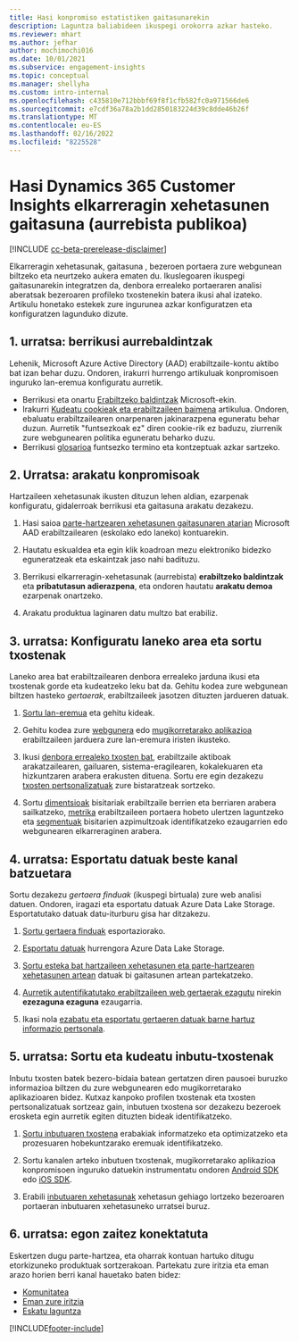 ```yaml
---
title: Hasi konpromiso estatistiken gaitasunarekin
description: Laguntza baliabideen ikuspegi orokorra azkar hasteko.
ms.reviewer: mhart
ms.author: jefhar
author: mochimochi016
ms.date: 10/01/2021
ms.subservice: engagement-insights
ms.topic: conceptual
ms.manager: shellyha
ms.custom: intro-internal
ms.openlocfilehash: c435810e712bbbf69f8f1cfb582fc0a971566de6
ms.sourcegitcommit: e7cdf36a78a2b1dd2850183224d39c8dde46b26f
ms.translationtype: MT
ms.contentlocale: eu-ES
ms.lasthandoff: 02/16/2022
ms.locfileid: "8225528"
---
```

# <a name="get-started-with-dynamics-365-customer-insights-engagement-insights-capability-public-preview"></a>Hasi Dynamics 365 Customer Insights elkarreragin xehetasunen gaitasuna (aurrebista publikoa)

[!INCLUDE [cc-beta-prerelease-disclaimer](includes/cc-beta-prerelease-disclaimer.md)]

Elkarreragin xehetasunak, gaitasuna , bezeroen portaera zure webgunean biltzeko eta neurtzeko aukera ematen du. Ikuslegoaren ikuspegi gaitasunarekin integratzen da, denbora errealeko portaeraren analisi aberatsak bezeroaren profileko txostenekin batera ikusi ahal izateko. Artikulu honetako estekek zure ingurunea azkar konfiguratzen eta konfiguratzen lagunduko dizute.

## <a name="step-1-review-prerequisites"></a>1. urratsa: berrikusi aurrebaldintzak

Lehenik, Microsoft Azure Active Directory (AAD) erabiltzaile-kontu aktibo bat izan behar duzu. Ondoren, irakurri hurrengo artikuluak konpromisoen inguruko lan-eremua konfiguratu aurretik.

- Berrikusi eta onartu [Erabiltzeko baldintzak](terms-of-service.md) Microsoft-ekin.  
- Irakurri [Kudeatu cookieak eta erabiltzaileen baimena](user-consent-storage.md) artikulua. Ondoren, ebaluatu erabiltzailearen onarpenaren jakinarazpena eguneratu behar duzun. Aurretik "funtsezkoak ez" diren cookie-rik ez baduzu, ziurrenik zure webgunearen politika eguneratu beharko duzu.
- Berrikusi [glosarioa](glossary.md) funtsezko termino eta kontzeptuak azkar sartzeko.

## <a name="step-2-explore-engagement-insights"></a>2. Urratsa: arakatu konpromisoak

Hartzaileen xehetasunak ikusten dituzun lehen aldian, ezarpenak konfiguratu, gidalerroak berrikusi eta gaitasuna arakatu dezakezu.

1. Hasi saioa [parte-hartzearen xehetasunen gaitasunaren atarian](https://home.ci.ai.dynamics.com/app/engagement-insights) Microsoft AAD erabiltzailearen (eskolako edo laneko) kontuarekin.

1. Hautatu eskualdea eta egin klik koadroan mezu elektroniko bidezko eguneratzeak eta eskaintzak jaso nahi badituzu.

1. Berrikusi elkarreragin-xehetasunak (aurrebista) **erabiltzeko baldintzak** eta **pribatutasun adierazpena**, eta ondoren hautatu **arakatu demoa** ezarpenak onartzeko.

1. Arakatu produktua laginaren datu multzo bat erabiliz.

##  <a name="step-3-set-up-a-workspace-and-create-reports"></a>3. urratsa: Konfiguratu laneko area eta sortu txostenak

Laneko area bat erabiltzailearen denbora errealeko jarduna ikusi eta txostenak gorde eta kudeatzeko leku bat da. Gehitu kodea zure webgunean biltzen hasteko *gertaerak*, erabiltzaileek jasotzen dituzten jardueren datuak.

1. [Sortu lan-eremua](create-workspace.md) eta gehitu kideak.

1. Gehitu kodea zure [webgunera](instrument-website.md) edo [mugikorretarako aplikazioa](developer-resources.md#capture-events-from-mobile-apps) erabiltzaileen jarduera zure lan-eremura iristen ikusteko.

1. Ikusi [denbora errealeko txosten bat](view-reports.md), erabiltzaile aktiboak arakatzailearen, gailuaren, sistema-eragilearen, kokalekuaren eta hizkuntzaren arabera erakusten dituena. Sortu ere egin dezakezu [txosten pertsonalizatuak](custom-reports.md) zure bistaratzeak sortzeko.

1. Sortu [dimentsioak](dimensions.md) bisitariak erabiltzaile berrien eta berriaren arabera sailkatzeko, [metrika](metrics.md) erabiltzaileen portaera hobeto ulertzen laguntzeko eta [segmentuak](segments.md) bisitarien azpimultzoak identifikatzeko ezaugarrien edo webgunearen elkarreraginen arabera.
    
## <a name="step-4-export-data-to-other-channels"></a>4. urratsa: Esportatu datuak beste kanal batzuetara

Sortu dezakezu *gertaera finduak* (ikuspegi birtuala) zure web analisi datuen. Ondoren, iragazi eta esportatu datuak Azure Data Lake Storage. Esportatutako datuak datu-iturburu gisa har ditzakezu.

1. [Sortu gertaera finduak](refined-events.md) esportaziorako.

1. [Esportatu datuak](export-events.md) hurrengora Azure Data Lake Storage.

1. [Sortu esteka bat hartzaileen xehetasunen eta parte-hartzearen xehetasunen artean](integrate-audience-insights-engagement-insights.md) datuak bi gaitasunen artean partekatzeko.

1. [Aurretik autentifikatutako erabiltzaileen web gertaerak ezagutu](unknown-to-known.md) nirekin **ezezaguna ezaguna** ezaugarria.

1. Ikasi nola [ezabatu eta esportatu gertaeren datuak barne hartuz informazio pertsonala](delete-export-personal-data.md).

## <a name="step-5-create-and-manage-funnel-reports"></a>5. urratsa: Sortu eta kudeatu inbutu-txostenak

Inbutu txosten batek bezero-bidaia batean gertatzen diren pausoei buruzko informazioa biltzen du zure webgunearen edo mugikorretarako aplikazioaren bidez. Kutxaz kanpoko profilen txostenak eta txosten pertsonalizatuak sortzeaz gain, inbutuen txostena sor dezakezu bezeroek erosketa egin aurretik egiten dituzten bideak identifikatzeko. 

1. [Sortu inbutuaren txostena](funnel-reports.md) erabakiak informatzeko eta optimizatzeko eta prozesuaren hobekuntzarako eremuak identifikatzeko.

1. Sortu kanalen arteko inbutuen txostenak, mugikorretarako aplikazioa konpromisoen inguruko datuekin instrumentatu ondoren [Android SDK](get-started-android.md) edo [iOS SDK](get-started-ios.md).

1. Erabili [inbutuaren xehetasunak](funnel-reports.md#funnel-insights) xehetasun gehiago lortzeko bezeroaren portaeran inbutuaren xehetasuneko urratsei buruz.
 
## <a name="step-6-stay-connected"></a>6. urratsa: egon zaitez konektatuta

Eskertzen dugu parte-hartzea, eta oharrak kontuan hartuko ditugu etorkizuneko produktuak sortzerakoan. Partekatu zure iritzia eta eman arazo horien berri kanal hauetako baten bidez:
- [Komunitatea](https://go.microsoft.com/fwlink/?linkid=2141648)
- [Eman zure iritzia](https://go.microsoft.com/fwlink/?linkid=2143222)
- [Eskatu laguntza](https://go.microsoft.com/fwlink/?linkid=2145734) 


[!INCLUDE[footer-include](../includes/footer-banner.md)]
